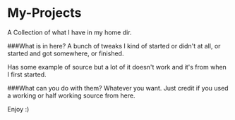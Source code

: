 # My-Projects
A Collection of what I have in my home dir.

###What is in here?
A bunch of tweaks I kind of started or didn't at all, or started and got somewhere, or finished.

Has some example of source but a lot of it doesn't work and it's from when I first started.

###What can you do with them?
Whatever you want. Just credit if you used a working or half working source from here. 

Enjoy :)

